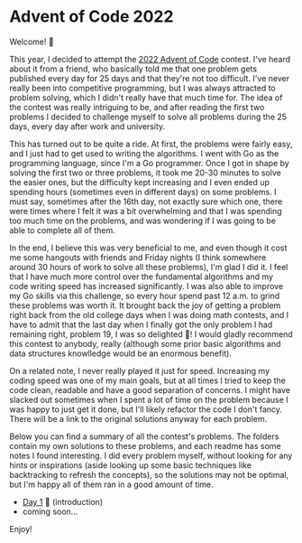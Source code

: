 # Advent of Code 2022

Welcome! 🖖

This year, I decided to attempt the [2022 Advent of Code](https://adventofcode.com/2022) contest. I've heard about it from a friend, who basically told me that one problem gets published every day for 25 days and that they're not too difficult. I've never really been into competitive programming, but I was always attracted to problem solving, which I didn't really have that much time for. The idea of the contest was really intriguing to be, and after reading the first two problems I decided to challenge myself to solve all problems during the 25 days, every day after work and university.

This has turned out to be quite a ride. At first, the problems were fairly easy, and I just had to get used to writing the algorithms. I went with Go as the programming language, since I'm a Go programmer. Once I got in shape by solving the first two or three problems, it took me 20-30 minutes to solve the easier ones, but the difficulty kept increasing and I even ended up spending hours (sometimes even in different days) on some problems. I must say, sometimes after the 16th day, not exactly sure which one, there were times where I felt it was a bit overwhelming and that I was spending too much time on the problems, and was wondering if I was going to be able to complete all of them. 

In the end, I believe this was very beneficial to me, and even though it cost me some hangouts with friends and Friday nights (I think somewhere around 30 hours of work to solve all these problems), I'm glad I did it. I feel that I have much more control over the fundamental algorithms and my code writing speed has increased significantly. I was also able to improve my Go skills via this challenge, so every hour spend past 12 a.m. to grind these problems was worth it. It brought back the joy of getting a problem right back from the old college days when I was doing math contests, and I have to admit that the last day when I finally got the only problem I had remaining right, problem 19, I was so delighted 🥳! I would gladly recommend this contest to anybody, really (although some prior basic algorithms and data structures knowlledge would be an enormous benefit).

On a related note, I never really played it just for speed. Increasing my coding speed was one of my main goals, but at all times I tried to keep the code clean, readable and have a good separation of concerns. I might have slacked out sometimes when I spent a lot of time on the problem because I was happy to just get it done, but I'll likely refactor the code I don't fancy. There will be a link to the original solutions anyway for each problem.
 
Below you can find a summary of all the contest's problems. The folders contain my own solutions to these problems, and each readme has some notes I found interesting. I did every problem myself, without looking for any hints or inspirations (aside looking up some basic techniques like backtracking to refresh the concepts), so the solutions may not be optimal, but I'm happy all of them ran in a good amount of time.

- [Day 1](./01-calorie-counting/) 🐌 (introduction)  
- coming soon...

Enjoy!